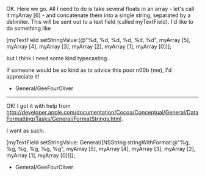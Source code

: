 

OK. Here we go. All I need to do is take several floats in an array - let's call it myArray [6] - and concatenate them into a single string, separated by a delimiter. This will be sent out to a text field (called myTextField). I'd like to do something like
    
[myTextField setStringValue:(@"%d, %d, %d, %d, %d, %d",
    myArray [5], myArray [4], myArray [3],
    myArray [2], myArray [1], myArray [0])];

but I think I need some kind typecasting.

If someone would be so kind as to advice this poor n00b (me), I'd appreciate it!

- General/GeeFourOliver

----

OK! I got it with help from http://developer.apple.com/documentation/Cocoa/Conceptual/General/DataFormatting/Tasks/General/FormatStrings.html.

I went as such:
    
[myTextField setStringValue:
    General/[NSString stringWithFormat:@"%g, %g, %g, %g, %g, %g",
    myArray [5], myArray [4], myArray [3],
    myArray [2], myArray [1], myArray [0])]];


- General/GeeFourOliver